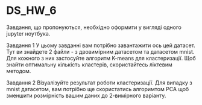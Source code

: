 # DS_HW_6

Завдання, що пропонуються, необхідно оформити у вигляді одного jupyter ноутбука.

Завдання 1
У цьому завданні вам потрібно завантажити ось цей датасет. Тут ви знайдете 2 файли - з двовимірним датасетом та датасетом mnist. Для кожного з них застосуйте алгоритм K-means для кластеризації. Щоб знайти оптимальну кількість кластерів, скористайтесь ліктевим методом.

Завдання 2
Візуалізуйте результат роботи кластеризації. Для випадку з mnist датасетом, вам потрібно ще скористатись алгоримтом PCA щоб зменшити розмірність вашим даних до 2-вимірного варіанту.
